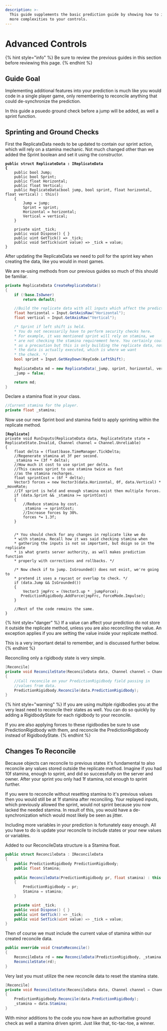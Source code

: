 ```yaml
---
description: >-
  This guide supplements the basic prediction guide by showing how to introduce
  more complexities to your controls.
---
```


# Advanced Controls

{% hint style="info" %}
Be sure to review the previous guides in this section before reviewing this page.
{% endhint %}

## Guide Goal

Implementing additional features into your prediction is much like you would code in a single player game, only remembering to reconcile anything that could de-synchronize the prediction.

In this guide a psuedo ground check before a jump will be added, as well a sprint function.

## Sprinting and Ground Checks

First the ReplicateData needs to be updated to contain our sprint action, which will rely on a stamina mechanic. Not much changed other than we added the Sprint boolean and set it using the constructor.

<pre class="language-csharp"><code class="lang-csharp"><strong>public struct ReplicateData : IReplicateData
</strong><strong>{
</strong>    public bool Jump;
    public bool Sprint;
    public float Horizontal;
    public float Vertical;
    public ReplicateData(bool jump, bool sprint, float horizontal, float vertical) : this()
    {
        Jump = jump;
        Sprint = sprint;
        Horizontal = horizontal;
        Vertical = vertical;
    }

    private uint _tick;
    public void Dispose() { }
    public uint GetTick() => _tick;
    public void SetTick(uint value) => _tick = value;
}
</code></pre>

After updating the ReplicateData we need to poll for the sprint key when creating the data, like you would in most games.

We are re-using methods from our previous guides so much of this should be familiar.

```csharp
private ReplicateData CreateReplicateData()
{
    if (!base.IsOwner)
        return default;

    //Build the replicate data with all inputs which affect the prediction.
    float horizontal = Input.GetAxisRaw("Horizontal");
    float vertical = Input.GetAxisRaw("Vertical");

    /* Sprint if left shift is held.
    * You do not necessarily have to perform security checks here.
    * For example, it was mentioned sprint will rely on stamina, we
    * are not checking the stamina requirement here. You certainly could
    * as a precaution but this is only building the replicate data, not where
    * the data is actually executed, which is where we want
    * the check. */
    bool sprint = Input.GetKeyDown(KeyCode.LeftShift);
    
    ReplicateData md = new ReplicateData(_jump, sprint, horizontal, vertical);
    _jump = false;

    return md;
}
```

Declare a stamina float in your class.

```csharp
//Current stamina for the player.
private float _stamina;
```

Now use our new Sprint bool and stamina field to apply sprinting within the replicate method.

<pre class="language-csharp"><code class="lang-csharp"><strong>[Replicate]
</strong>private void RunInputs(ReplicateData data, ReplicateState state = ReplicateState.Invalid, Channel channel = Channel.Unreliable)
{
    float delta = (float)base.TimeManager.TickDelta;
    //Regenerate stamina at 3f per second.
    _stamina += (3f * delta);
    //How much it cost to use sprint per delta.
    //This causes sprint to use stamina twice as fast
    //as the stamina recharges.
    float sprintCost = (6f * delta);
    Vector3 forces = new Vector3(data.Horizontal, 0f, data.Vertical) * _moveRate;
    //If sprint is held and enough stamina exist then multiple forces.
    if (data.Sprint &#x26;&#x26; _stamina >= sprintCost)
    {    
        //Reduce stamina by cost.
        _stamina -= sprintCost;
        //Increase forces by 30%.
        forces *= 1.3f;
    }
    

    /* You should check for any changes in replicate like we do
    * with stamina. Recall how it was said checking stamina when
    * gathering the inputs is not so important, but doign so in the replicate
    * is what grants server authority, as well makes prediction function
    * properly with corrections and rollbacks. */
    
    /* Now check if to jump. IsGrounded() does not exist, we're going to
    * pretend it uses a raycast or overlap to check. */
    if (data.Jump &#x26;&#x26; IsGrounded())
    {
        Vector3 jmpFrc = (Vector3.up * _jumpForce);
       PredictionRigidbody.AddForce(jmpFrc, ForceMode.Impulse);
    }
    
    //Rest of the code remains the same.
}
</code></pre>

{% hint style="danger" %}
If a value can affect your prediction do not store it outside the replicate method, unless you are also reconciling the value. An exception applies if you are setting the value inside your replicate method.

This is a very important detail to remember, and is discussed further below.
{% endhint %}

Reconciling only a rigidbody state is very simple.

```csharp
[Reconcile]
private void ReconcileState(ReconcileData data, Channel channel = Channel.Unreliable)
{
    //Call reconcile on your PredictionRigidbody field passing in
    //values from data.
    PredictionRigidbody.Reconcile(data.PredictionRigidbody);
}
```

{% hint style="warning" %}
If you are using multiple rigidbodies you at the very least need to reconcile their states as well. You can do so quickly by adding a RigidbodyState for each rigidbody to your reconcile.

If you are also applying forces to these rigidbodies be sure to use PredictionRigidbody with them, and reconcile the PredictionRigidbody instead of RigidbodyState.
{% endhint %}

## Changes To Reconcile

Because objects can reconcile to previous states it's fundamental to also reconcile any values stored outside the replicate method. Imagine if you had 10f stamina, enough to sprint, and did so successfully on the server and owner. After your sprint you only had 1f stamina, not enough to sprint further.

If you were to reconcile without resetting stamina to it's previous values then you would still be at 1f stamina after reconciling. Your replayed inputs, which previously allowed the sprint, would not sprint because you now lacked the needed stamina. In result of this, you would have a de-synchronization which would most likely be seen as jitter.

Including more variables in your prediction is fortunately easy enough. All you have to do is update your reconcile to include states or your new values or variables.

Added to our ReconcileData structure is a Stamina float.

```csharp
public struct ReconcileData : IReconcileData
{
    public PredictionRigidbody PredictionRigidbody;
    public float Stamina;
    
    public ReconcileData(PredictionRigidbody pr, float stamina) : this()
    {
        PredictionRigidbody = pr;
        Stamina = stamina;
    }

    private uint _tick;
    public void Dispose() { }
    public uint GetTick() => _tick;
    public void SetTick(uint value) => _tick = value;
}
```

Then of course we must include the current value of stamina within our created reconcile data.

```csharp
public override void CreateReconcile()
{
    ReconcileData rd = new ReconcileData(PredictionRigidbody, _stamina);
    ReconcileState(rd);
}
```

Very last you must utilize the new reconcile data to reset the stamina state.

```csharp
[Reconcile]
private void ReconcileState(ReconcileData data, Channel channel = Channel.Unreliable)
{
    PredictionRigidbody.Reconcile(data.PredictionRigidbody);
    _stamina = data.Stamina;
}
```

With minor additions to the code you now have an authoritative ground check as well a stamina driven sprint. Just like that, tic-tac-toe, a winner.
